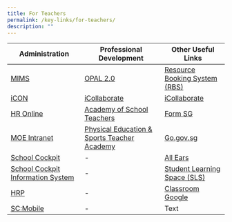 ```yaml
---
title: For Teachers
permalink: /key-links/for-teachers/
description: ""
---
```

| Administration| Professional Development | Other Useful Links |
| -------- | -------- | -------- |
| [MIMS](http://mims.moe.gov.sg/)    | [OPAL 2.0](http://opal2.moe.edu.sg/)   | [Resource Booking System (RBS)](https://rbs.avero-tech.com/login.html) |
| [iCON](http://icon.moe.edu.sg/)    | [iCollaborate](https://icollaborate.moe.gov.sg/)  | [iCollaborate](https://icollaborate.moe.gov.sg/)  |
| [HR Online](http://intranet.moe.gov.sg/hronline/pages/home.aspx)   | [Academy of School Teachers](https://academyofsingaporeteachers.moe.edu.sg/)  | [Form SG](https://form.gov.sg/login)    |
| [MOE Intranet](https://intranet.moe.gov.sg/)  | [Physical Education & Sports Teacher Academy](https://pesta.moe.edu.sg/)   | [Go.gov.sg](https://go.gov.sg/#/)   |
| [School Cockpit](https://schoolcockpit.moe.gov.sg/)   | -  | [All Ears](https://allears.estl.edu.sg/home)  |
| [School Cockpit Information System](https://icollaborate.moe.gov.sg/scplus/Pages/Introduction.aspx)  | -    | [Student Learning Space (SLS)](https://vle.learning.moe.edu.sg/login)   |
| [HRP](https://www.hrp.gov.sg/)  | -    | [Classroom Google](https://classroom.google.com/)   |
| [SC:Mobile](https://scmobile.moe.edu.sg/login)    | -  | Text     |
